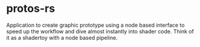 # protos-rs

Application to create graphic prototype using a node based interface to speed up the workflow and dive almost instantly into shader code. Think of it as a shadertoy with a node based pipeline.